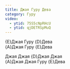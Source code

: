```yaml
---
title: Джая Гуру Дева
category: Гуру
video:
  - ytid: 75S5cNpRHcU
  - ytid: qjDETRSpMuQ
---
```

{E}Джая Гуру {D}Дева  
{A}Джая Гуру {E}Дева

Джая Джая {D}Джая Джая  
{A}Джая Джая Гуру {E}Дева